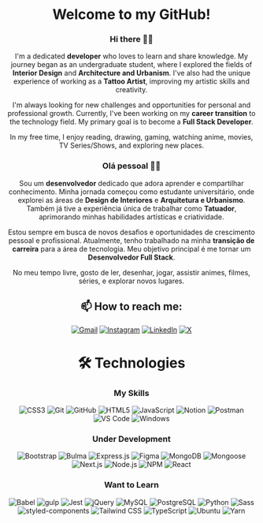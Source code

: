 <div align="center">

# Welcome to my GitHub!

### Hi there 👋🏻

I'm a dedicated **developer** who loves to learn and share knowledge. My journey began as an undergraduate student, where I explored the fields of **Interior Design** and **Architecture and Urbanism**. I've also had the unique experience of working as a **Tattoo Artist**, improving my artistic skills and creativity.

I'm always looking for new challenges and opportunities for personal and professional growth. Currently, I've been working on my **career transition** to the technology field. My primary goal is to become a **Full Stack Developer**.

In my free time, I enjoy reading, drawing, gaming, watching anime, movies, TV Series/Shows, and exploring new places.

### Olá pessoal 👋🏻

Sou um **desenvolvedor** dedicado que adora aprender e compartilhar conhecimento. Minha jornada começou como estudante universitário, onde explorei as áreas de **Design de Interiores** e **Arquitetura e Urbanismo**. Também já tive a experiência única de trabalhar como **Tatuador**, aprimorando minhas habilidades artísticas e criatividade.

Estou sempre em busca de novos desafios e oportunidades de crescimento pessoal e profissional. Atualmente, tenho trabalhado na minha **transição de carreira** para a área de tecnologia. Meu objetivo principal é me tornar um **Desenvolvedor Full Stack**.

No meu tempo livre, gosto de ler, desenhar, jogar, assistir animes, filmes, séries, e explorar novos lugares.

## 📫 How to reach me:

[![Gmail](https://img.shields.io/badge/Gmail-ea4335.svg?logo=gmail&logoColor=white&link=mailto:ramoonlorenzo@gmail.com)](mailto:ramoonlorenzo@gmail.com) [![Instagram](https://img.shields.io/badge/Instagram-e4405f.svg?logo=instagram&logoColor=white)](https://instagram.com/ramoonlorenzo) [![LinkedIn](https://img.shields.io/badge/LinkedIn-0078d4.svg?logo=linkedin&logoColor=white)](https://linkedin.com/in/ramoonlorenzo) [![X](https://img.shields.io/badge/Follow_@ramoonlorenzo-171818.svg?logo=x)](https://twitter.com/ramoonlorenzo)

# 🛠️ Technologies

### My Skills

![CSS3](https://img.shields.io/badge/CSS3-0078d4.svg?style=for-the-badge&logo=css3) ![Git](https://img.shields.io/badge/Git-181717.svg?style=for-the-badge&logo=git) ![GitHub](https://img.shields.io/badge/GitHub-181717.svg?style=for-the-badge&logo=github) ![HTML5](https://img.shields.io/badge/HTML5-e96228.svg?style=for-the-badge&logo=html5&logoColor=white) ![JavaScript](https://img.shields.io/badge/JavaScript-181717.svg?style=for-the-badge&logo=javascript) ![Notion](https://img.shields.io/badge/Notion-181717.svg?style=for-the-badge&logo=notion) ![Postman](https://img.shields.io/badge/Postman-ff6c37.svg?style=for-the-badge&logo=postman&logoColor=white) ![VS Code](https://img.shields.io/badge/VS_Code-0078d4.svg?style=for-the-badge&logo=visualstudiocode) ![Windows](https://img.shields.io/badge/Windows-0078d4?style=for-the-badge&logo=windows)

### Under Development

![Bootstrap](https://img.shields.io/badge/Bootstrap-8612fb.svg?style=for-the-badge&logo=bootstrap&logoColor=white) ![Bulma](https://img.shields.io/badge/Bulma-181717.svg?style=for-the-badge&logo=bulma) ![Express.js](https://img.shields.io/badge/Express.js-181717.svg?style=for-the-badge&logo=express) ![Figma](https://img.shields.io/badge/Figma-181717.svg?style=for-the-badge&logo=figma&logoColor=white) ![MongoDB](https://img.shields.io/badge/MongoDB-181717.svg?style=for-the-badge&logo=mongodb) ![Mongoose](https://img.shields.io/badge/Mongoose-a03333.svg?style=for-the-badge&logo=mongoose) ![Next.js](https://img.shields.io/badge/Next.js-181717.svg?style=for-the-badge&logo=nextdotjs) ![Node.js](https://img.shields.io/badge/Node.js-339933.svg?style=for-the-badge&logo=nodedotjs&logoColor=white) ![NPM](https://img.shields.io/badge/NPM-181717.svg?style=for-the-badge&logo=npm) ![React](https://img.shields.io/badge/React-181717.svg?style=for-the-badge&logo=react)

### Want to Learn

![Babel](https://img.shields.io/badge/Babel-181717.svg?style=for-the-badge&logo=babel) ![gulp](https://img.shields.io/badge/Gulp-181717.svg?style=for-the-badge&logo=gulp) ![Jest](https://img.shields.io/badge/Jest-99425b.svg?style=for-the-badge&logo=jest) ![jQuery](https://img.shields.io/badge/jQuery-0769ad.svg?style=for-the-badge&logo=jquery) ![MySQL](https://img.shields.io/badge/MySQL-4a7da4.svg?style=for-the-badge&logo=mysql&logoColor=white) ![PostgreSQL](https://img.shields.io/badge/PostgreSQL-2f5e8d.svg?style=for-the-badge&logo=postgresql&logoColor=white) ![Python](https://img.shields.io/badge/Python-181717.svg?style=for-the-badge&logo=python) ![Sass](https://img.shields.io/badge/Sass-181717.svg?style=for-the-badge&logo=sass) ![styled-components](https://img.shields.io/badge/styled--components-181717.svg?style=for-the-badge&logo=styledcomponents) ![Tailwind CSS](https://img.shields.io/badge/Tailwind_CSS-181717.svg?style=for-the-badge&logo=tailwindcss) ![TypeScript](https://img.shields.io/badge/TypeScript-0078d4.svg?style=for-the-badge&logo=typescript&logoColor=white) ![Ubuntu](https://img.shields.io/badge/Ubuntu-e95420.svg?style=for-the-badge&logo=ubuntu&logoColor=white) ![Yarn](https://img.shields.io/badge/Yarn-181717.svg?style=for-the-badge&logo=yarn)

</div>
